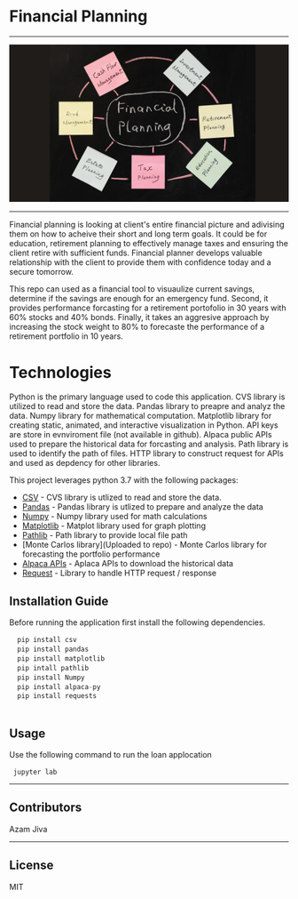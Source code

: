 # Financial Planning
-----------


![Finanl Planning](Images/FP.png)

-----------


Financial planning is looking at client's entire financial picture and adivising them on how to acheive their short and long term goals. It could be for education, retirement planning to effectively manage taxes and ensuring the client retire with sufficient funds. Financial planner develops valuable relationship with the client to provide them with confidence today and a secure tomorrow. 

This repo can used as a financial tool to visuaulize current savings, determine if the savings are enough for an emergency fund. Second, it provides performance forcasting for a retirement portofolio in 30 years with 60% stocks and 40% bonds. Finally, it takes an aggresive approach by increasing the stock weight to 80% to forecaste the performance of a retirement portfolio in 10 years. 


# Technologies

Python is the primary language used to code this application. CVS library is utilized to read and store the data. Pandas library to preapre and analyz the data. 
Numpy library for mathematical computation. Matplotlib library for creating static, animated, and interactive visualization in Python. API keys are store in evnviroment file (not available in github). Alpaca public APIs used to prepare the historical data for forcasting and analysis. Path library is used to identify the path of files. HTTP library to construct request for APIs and used as depdency for other libraries. 


This project leverages python 3.7 with the following packages:

* [CSV](https://docs.python.org/3/library/csv.html) - CVS library is utlized to read and store the data.
* [Pandas](https://github.com/pandas-dev/pandas) - Pandas library is utlized to prepare and analyze the data
* [Numpy](https://numpy.org/doc/stable/user/whatisnumpy.html) - Numpy library used for math calculations
* [Matplotlib](https://matplotlib.org/stable/index.html) -  Matplot library used for graph plotting
* [Pathlib](https://docs.python.org/3/library/pathlib.html) - Path library to provide local file path
* [Monte Carlos library](Uploaded to repo) - Monte Carlos library for forecasting the portfolio performance 
* [Alpaca APIs](https://alpaca.markets/) - Aplaca APIs to download the historical data 
* [Request](https://pypi.org/project/requests/) - Library to handle HTTP request / response

## Installation Guide


Before running the application first install the following dependencies.

```python
  pip install csv
  pip install pandas
  pip install matplotlib
  pip intall pathlib
  pip install Numpy
  pip install alpaca-py
  pip install requests
  
```

## Usage

Use the following command to run the loan applocation

```git to the directory and type
 jupyter lab
```

---

## Contributors

Azam Jiva

---

## License

MIT








